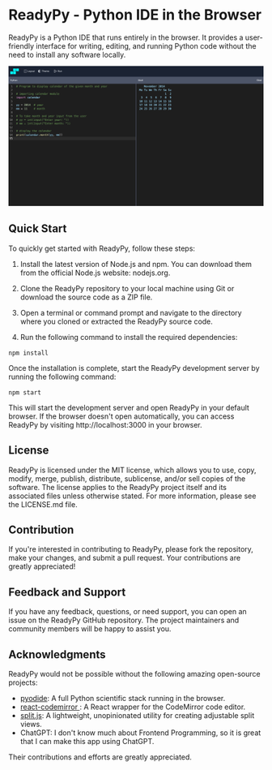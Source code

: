 # ReadyPy - Python IDE in the Browser

ReadyPy is a Python IDE that runs entirely in the browser. It provides a user-friendly interface for writing, editing, and running Python code without the need to install any software locally.


![Demo](/images/demo.png)

## Quick Start

To quickly get started with ReadyPy, follow these steps:

1. Install the latest version of Node.js and npm. You can download them from the official Node.js website: nodejs.org.

2. Clone the ReadyPy repository to your local machine using Git or download the source code as a ZIP file.

3. Open a terminal or command prompt and navigate to the directory where you cloned or extracted the ReadyPy source code.

4. Run the following command to install the required dependencies:

```
npm install
```

Once the installation is complete, start the ReadyPy development server by running the following command:

```
npm start
````
This will start the development server and open ReadyPy in your default browser. If the browser doesn't open automatically, you can access ReadyPy by visiting http://localhost:3000 in your browser.

## License

ReadyPy is licensed under the MIT license, which allows you to use, copy, modify, merge, publish, distribute, sublicense, and/or sell copies of the software. The license applies to the ReadyPy project itself and its associated files unless otherwise stated. For more information, please see the LICENSE.md file.

## Contribution

If you're interested in contributing to ReadyPy, please fork the repository, make your changes, and submit a pull request. Your contributions are greatly appreciated!

## Feedback and Support

If you have any feedback, questions, or need support, you can open an issue on the ReadyPy GitHub repository. The project maintainers and community members will be happy to assist you.

## Acknowledgments

ReadyPy would not be possible without the following amazing open-source projects:

* [pyodide](https://github.com/pyodide/pyodide): A full Python scientific stack running in the browser.
* [react-codemirror
](https://github.com/uiwjs/react-codemirror): A React wrapper for the CodeMirror code editor.
* [split.js](https://github.com/nathancahill/split): A lightweight, unopinionated utility for creating adjustable split views.
* ChatGPT: I don't know much about Frontend Programming, so it is great that I can make this app using ChatGPT.

Their contributions and efforts are greatly appreciated.